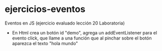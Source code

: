 # ejercicios-eventos
Eventos en JS (ejercicio evaluado lección 20 Laboratoria)
- En Html crea un botón id "demo", agrega un addEventListener para el evento click, que llame a una función que al pinchar
sobre el botón aparezca el texto "hola mundo"


